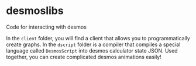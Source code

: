 # desmoslibs
Code for interacting with desmos

In the `client` folder, you will find a client that allows you to programmatically create graphs.
In the `dscript` folder is a compiler that compiles a special language called `DesmosScript` into desmos calculator state JSON.
Used together, you can create complicated desmos animations easily!
